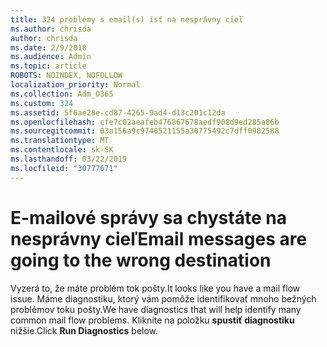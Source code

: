 ```yaml
---
title: 324 problémy s email(s) ísť na nesprávny cieľ
ms.author: chrisda
author: chrisda
ms.date: 2/9/2018
ms.audience: Admin
ms.topic: article
ROBOTS: NOINDEX, NOFOLLOW
localization_priority: Normal
ms.collection: Adm_O365
ms.custom: 324
ms.assetid: 5f6ae28e-cd87-4265-9ad4-d13c201c12da
ms.openlocfilehash: cfe7c02aeafeb476867678aedf908d9ed285a86b
ms.sourcegitcommit: 03a156a9c9740521155a30775492c7dff0982588
ms.translationtype: MT
ms.contentlocale: sk-SK
ms.lasthandoff: 03/22/2019
ms.locfileid: "30777671"
---
```

# <a name="email-messages-are-going-to-the-wrong-destination"></a><span data-ttu-id="36eaa-102">E-mailové správy sa chystáte na nesprávny cieľ</span><span class="sxs-lookup"><span data-stu-id="36eaa-102">Email messages are going to the wrong destination</span></span>

<span data-ttu-id="36eaa-103">Vyzerá to, že máte problém tok pošty.</span><span class="sxs-lookup"><span data-stu-id="36eaa-103">It looks like you have a mail flow issue.</span></span> <span data-ttu-id="36eaa-104">Máme diagnostiku, ktorý vám pomôže identifikovať mnoho bežných problémov toku pošty.</span><span class="sxs-lookup"><span data-stu-id="36eaa-104">We have diagnostics that will help identify many common mail flow problems.</span></span> <span data-ttu-id="36eaa-105">Kliknite na položku **spustiť diagnostiku** nižšie.</span><span class="sxs-lookup"><span data-stu-id="36eaa-105">Click **Run Diagnostics** below.</span></span> 
  

